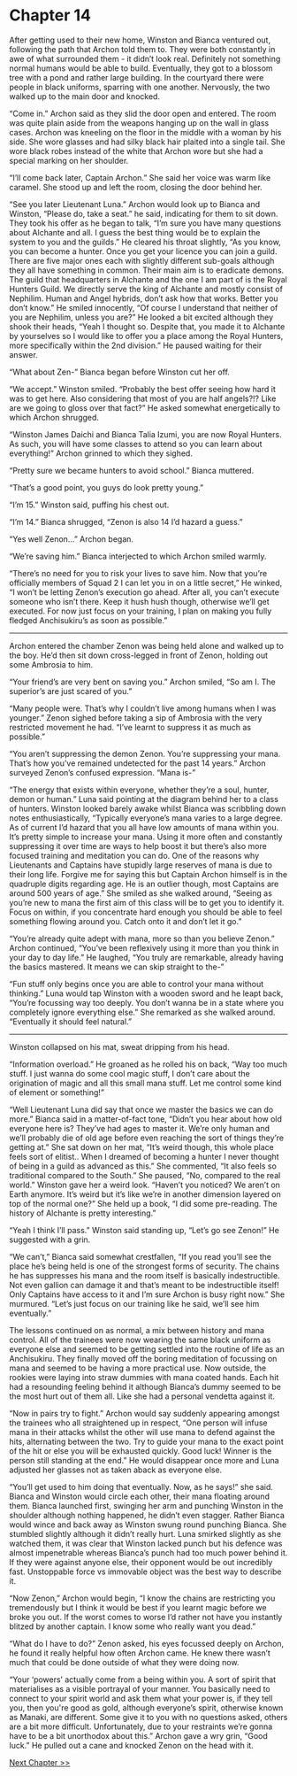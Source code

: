 # Chapter 14

After getting used to their new home, Winston and Bianca ventured out, following the path that Archon told them to. They were both constantly in awe of what surrounded them - it didn’t look real. Definitely not something normal humans would be able to build. Eventually, they got to a blossom tree with a pond and rather large building. In the courtyard there were people in black uniforms, sparring with one another. Nervously, the two walked up to the main door and knocked.

“Come in.” Archon said as they slid the door open and entered. The room was quite plain aside from the weapons hanging up on the wall in glass cases. Archon was kneeling on the floor in the middle with a woman by his side. She wore glasses and had silky black hair plaited into a single tail. She wore black robes instead of the white that Archon wore but she had a special marking on her shoulder.

“I’ll come back later, Captain Archon.” She said her voice was warm like caramel. She stood up and left the room, closing the door behind her.

“See you later Lieutenant Luna.” Archon would look up to Bianca and Winston, “Please do, take a seat.” he said, indicating for them to sit down. They took his offer as he began to talk, “I’m sure you have many questions about Alchante and all. I guess the best thing would be to explain the system to you and the guilds.” He cleared his throat slightly, “As you know, you can become a hunter. Once you get your licence you can join a guild. There are five major ones each with slightly different sub-goals although they all have something in common. Their main aim is to eradicate demons. The guild that headquarters in Alchante and the one I am part of is the Royal Hunters Guild. We directly serve the king of Alchante and mostly consist of Nephilim. Human and Angel hybrids, don’t ask how that works. Better you don’t know.” He smiled innocently, “Of course I understand that neither of you are Nephilim, unless you are?” He looked a bit excited although they shook their heads, “Yeah I thought so. Despite that, you made it to Alchante by yourselves so I would like to offer you a place among the Royal Hunters, more specifically within the 2nd division.” He paused waiting for their answer.

“What about Zen-” Bianca began before Winston cut her off.

“We accept.” Winston smiled. “Probably the best offer seeing how hard it was to get here. Also considering that most of you are half angels?!? Like are we going to gloss over that fact?” He asked somewhat energetically to which Archon shrugged.

“Winston James Daichi and Bianca Talia Izumi, you are now Royal Hunters. As such, you will have some classes to attend so you can learn about everything!” Archon grinned to which they sighed.

“Pretty sure we became hunters to avoid school.” Bianca muttered.

“That’s a good point, you guys do look pretty young.”

“I’m 15.” Winston said, puffing his chest out.

“I’m 14.” Bianca shrugged, “Zenon is also 14 I’d hazard a guess.”

“Yes well Zenon…” Archon began.

“We’re saving him.” Bianca interjected to which Archon smiled warmly.

“There’s no need for you to risk your lives to save him. Now that you’re officially members of Squad 2 I can let you in on a little secret,” He winked, “I won’t be letting Zenon’s execution go ahead. After all, you can’t execute someone who isn’t there. Keep it hush hush though, otherwise we’ll get executed. For now just focus on your training, I plan on making you fully fledged Anchisukiru’s as soon as possible.”

---

Archon entered the chamber Zenon was being held alone and walked up to the boy. He’d then sit down cross-legged in front of Zenon, holding out some Ambrosia to him.

“Your friend’s are very bent on saving you.” Archon smiled, “So am I. The superior’s are just scared of you.”

“Many people were. That’s why I couldn’t live among humans when I was younger.” Zenon sighed before taking a sip of Ambrosia with the very restricted movement he had. “I’ve learnt to suppress it as much as possible.”

“You aren’t suppressing the demon Zenon. You’re suppressing your mana. That’s how you’ve remained undetected for the past 14 years.” Archon surveyed Zenon’s confused expression. “Mana is-”

“The energy that exists within everyone, whether they’re a soul, hunter, demon or human.” Luna said pointing at the diagram behind her to a class of hunters. Winston looked barely awake whilst Bianca was scribbling down notes enthusiastically, “Typically everyone’s mana varies to a large degree. As of current I’d hazard that you all have low amounts of mana within you. It’s pretty simple to increase your mana. Using it more often and constantly suppressing it over time are ways to help boost it but there’s also more focused training and meditation you can do. One of the reasons why Lieutenants and Captains have stupidly large reserves of mana is due to their long life. Forgive me for saying this but Captain Archon himself is in the quadruple digits regarding age. He is an outlier though, most Captains are around 500 years of age.” She smiled as she walked around, “Seeing as you’re new to mana the first aim of this class will be to get you to identify it. Focus on within, if you concentrate hard enough you should be able to feel something flowing around you. Catch onto it and don’t let it go.”

“You’re already quite adept with mana, more so than you believe Zenon.” Archon continued, “You’ve been reflexively using it more than you think in your day to day life.” He laughed, “You truly are remarkable, already having the basics mastered. It means we can skip straight to the-”

“Fun stuff only begins once you are able to control your mana without thinking.” Luna would tap Winston with a wooden sword and he leapt back, “You’re focussing way too deeply. You don’t wanna be in a state where you completely ignore everything else.” She remarked as she walked around. “Eventually it should feel natural.”

---

Winston collapsed on his mat, sweat dripping from his head.

“Information overload.” He groaned as he rolled his on back, “Way too much stuff. I just wanna do some cool magic stuff, I don’t care about the origination of magic and all this small mana stuff. Let me control some kind of element or something!”

“Well Lieutenant Luna did say that once we master the basics we can do more.” Bianca said in a matter-of-fact tone, “Didn’t you hear about how old everyone here is? They’ve had ages to master it. We’re only human and we’ll probably die of old age before even reaching the sort of things they’re getting at.” She sat down on her mat, “It’s weird though, this whole place feels sort of elitist.. When I dreamed of becoming a hunter I never thought of being in a guild as advanced as this.” She commented, “It also feels so traditional compared to the South.” She paused, “No, compared to the real world.” Winston gave her a weird look. “Haven’t you noticed? We aren’t on Earth anymore. It’s weird but it’s like we’re in another dimension layered on top of the normal one?” She held up a book, “I did some pre-reading. The history of Alchante is pretty interesting.”

“Yeah I think I’ll pass.” Winston said standing up, “Let’s go see Zenon!” He suggested with a grin.

“We can’t,” Bianca said somewhat crestfallen, “If you read you’ll see the place he’s being held is one of the strongest forms of security. The chains he has suppresses his mana and the room itself is basically indestructible. Not even gallion can damage it and that’s meant to be indestructible itself! Only Captains have access to it and I’m sure Archon is busy right now.” She murmured. “Let’s just focus on our training like he said, we’ll see him eventually.”

The lessons continued on as normal, a mix between history and mana control. All of the trainees were now wearing the same black uniform as everyone else and seemed to be getting settled into the routine of life as an Anchisukiru. They finally moved off the boring meditation of focussing on mana and seemed to be having a more practical use. Now outside, the rookies were laying into straw dummies with mana coated hands. Each hit had a resounding feeling behind it although Bianca’s dummy seemed to be the most hurt out of them all. Like she had a personal vendetta against it.

“Now in pairs try to fight.” Archon would say suddenly appearing amongst the trainees who all straightened up in respect, “One person will infuse mana in their attacks whilst the other will use mana to defend against the hits, alternating between the two. Try to guide your mana to the exact point of the hit or else you will be exhausted quickly. Good luck! Winner is the person still standing at the end.” He would disappear once more and Luna adjusted her glasses not as taken aback as everyone else.

“You’ll get used to him doing that eventually. Now, as he says!” she said. Bianca and Winston would circle each other, their mana floating around them. Bianca launched first, swinging her arm and punching Winston in the shoulder although nothing happened, he didn’t even stagger. Rather Bianca would wince and back away as Winston swung round punching Bianca. She stumbled slightly although it didn’t really hurt. Luna smirked slightly as she watched them, it was clear that Winston lacked punch but his defence was almost impenetrable whereas Bianca’s punch had too much power behind it. If they were against anyone else, their opponent would be out incredibly fast. Unstoppable force vs immovable object was the best way to describe it.

“Now Zenon,” Archon would begin, “I know the chains are restricting you tremendously but I think it would be best if you learnt magic before we broke you out. If the worst comes to worse I’d rather not have you instantly blitzed by another captain. I know some who really want you dead.”

“What do I have to do?” Zenon asked, his eyes focussed deeply on Archon, he found it really helpful how often Archon came. He knew there wasn’t much that could be done outside of what they were doing now.

“Your ‘powers’ actually come from a being within you. A sort of spirit that materialises as a visible portrayal of your manner. You basically need to connect to your spirit world and ask them what your power is, if they tell you, then you're good as gold, although everyone’s spirit, otherwise known as Manaki, are different. Some give it to you with no questions asked, others are a bit more difficult. Unfortunately, due to your restraints we’re gonna have to be a bit unorthodox about this.” Archon gave a wry grin, “Good luck.” He pulled out a cane and knocked Zenon on the head with it.

[Next Chapter >>](<Chapter 15.md>)
